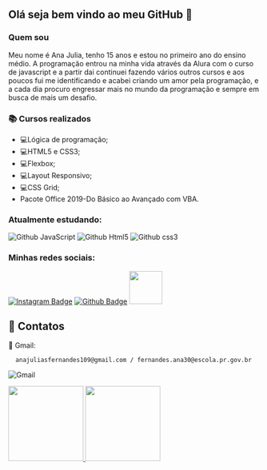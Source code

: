 ## Olá seja bem vindo ao meu GitHub  👋

### Quem sou

<p>Meu nome é Ana Julia, tenho 15 anos e estou no primeiro ano do ensino médio. A programação entrou na minha vida através da Alura com o curso de javascript e a partir dai continuei fazendo vários outros cursos e aos poucos fui me identificando e acabei criando um amor pela programação, e a cada dia procuro engressar mais no mundo da programação e sempre em busca de mais um desafio.</p>

### :books: Cursos realizados
- 💻Lógica de programação;
- 💻HTML5 e CSS3;
- 💻Flexbox;
- 💻Layout Responsivo;
- 💻CSS Grid;
- Pacote Office 2019-Do Básico ao Avançado com VBA.

### Atualmente estudando:
  ![Github JavaScript](https://img.shields.io/badge/JavaScript-F7DF1E?style=for-the-badge&logo=javascript&logoColor=black)
![Github Html5](https://img.shields.io/badge/HTML5-E34F26?style=for-the-badge&logo=html5&logoColor=white)
![Github css3](https://img.shields.io/badge/CSS3-1572B6?style=for-the-badge&logo=css3&logoColor=white)

### Minhas redes sociais:
  [![Instagram Badge](https://img.shields.io/badge/Instagram-E4405F?style=for-the-badge&logo=instagram&logoColor=white&link=https://www.instagram.com/anaju_fernandes1/)](https://www.instagram.com/anaju_fernandes1/)
  [![Github Badge](https://img.shields.io/badge/GitHub-100000?style=for-the-badge&logo=github&logoColor=white&link=https://github.com/AnaJuliaFernandes)](https://github.com/AnaJuliaFernandes)
  <a href="https://cursos.alura.com.br/user/fernandes-ana30" target="_blank">
   <img width="66em" src="https://img.shields.io/badge/alura-1F4061?style=for-the-badge&logo=alura&logoColor=white">
</a>
  
  :calling: Contatos 
------

  :e-mail: Gmail: 
   
      anajuliasfernandes109@gmail.com / fernandes.ana30@escola.pr.gov.br
      
 ![Gmail](https://img.shields.io/badge/Gmail-D14836?style=for-the-badge&logo=gmail&logoColor=white)

<div>
  <a href="https://github.com/AnaJuliaFernandes">
  <img height="150em" src="https://github-readme-stats.vercel.app/api?username=AnaJuliaFernandes&show_icons=true&theme=vision-friendly-dark&include_all_commits=true&count_private=true"/>
  <img height="150em" src="https://github-readme-stats.vercel.app/api/top-langs/?username=AnaJuliaFernandes&layout=compact&langs_count=7&theme=vision-friendly-dark"/>
</div>
  
##
